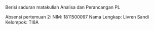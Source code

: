 Berisi saduran matakuliah Analisa dan Perancangan PL 

Absensi pertemuan 2:
NIM: 1811500097 Nama Lengkap: Livren Sandi Kelompok: TI6A
